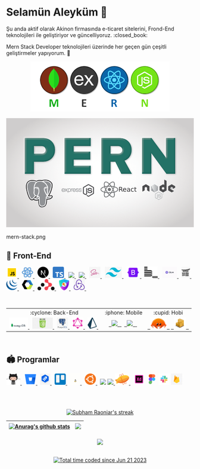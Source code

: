 <h1> Selamün Aleyküm 👋</h1>
<p>Şu anda aktif olarak Akinon firmasında e-ticaret sitelerini, Frond-End teknolojileri ile geliştiriyor ve güncelliyoruz. :closed_book:</p>
<p>Mern Stack Developer teknolojileri üzerinde her geçen gün çeşitli geliştirmeler yapıyorum. 🌱</p>

<p align="center"><a href="https://github.com/Argedik"><img src='https://github.com/Argedik/argedik/blob/main/images/mern-stack.png'/></a></p>
<p align="center"><a href="https://github.com/Argedik"><img src='https://github.com/Argedik/argedik/blob/main/images/PERN-Stack.png'/></a></p>

mern-stack.png
## 🚀 Front-End

<p align="left">
    <a href="https://developer.mozilla.org/"><img height="30" src="https://github.com/Argedik/argedik/blob/main/images/icons8-javascript.gif"/> </a>&nbsp;
    <a href="https://react.dev/"><img height="30" src="https://github.com/Argedik/argedik/blob/main/images/icons8-react.gif"/> </a>&nbsp;
    <a href="https://nextjs.org/"><img height="30" src="https://github.com/Argedik/argedik/blob/main/images/nextjs-icon.svg"/> </a>&nbsp;
    <a href="https://www.typescriptlang.org/"><img height="30" src="https://github.com/Argedik/argedik/blob/main/images/Typescript.png"/> </a> &nbsp;
    <a href="https://www.w3schools.com/html/"> <img height="30" src="https://img.icons8.com/color/48/000000/html-5--v1.png"/> </a> &nbsp;
    <a href="https://www.w3schools.com/css/"><img height="30" src="https://img.icons8.com/color/48/000000/css3.png"/> </a> &nbsp;
    <a href="https://sass-lang.com/"><img height="30" src="https://github.com/Argedik/argedik/blob/main/images/Sass.png"/> </a> &nbsp;
    <a href="https://tailwindcss.com/"><img height="30" src="https://github.com/Argedik/argedik/blob/main/images/Tailwind.png"/> </a> &nbsp;
    <a href="https://getbootstrap.com/"><img height="30" src="https://github.com/Argedik/argedik/blob/main/images/Bootstrap.png"/> </a> &nbsp;
    <a href="https://getbem.com/"><img height="30" src="https://github.com/Argedik/argedik/blob/main/images/Bem.png"/> </a> &nbsp;
    <a href="https://eslint.org/"><img height="30" src="https://github.com/Argedik/argedik/blob/main/images/eslint-logo-animation.gif"/> </a> &nbsp;
    <a href="https://jinja.palletsprojects.com/en/3.1.x/"><img height="30" src="https://github.com/Argedik/argedik/blob/main/images/Jinja2.jpg"/> </a> &nbsp;
    <a href="https://jquery.com/"><img height="30" src="https://github.com/Argedik/argedik/blob/main/images/Jquery.png"/> </a> &nbsp;
    <a href="https://www.webcomponents.org/introduction"><img height="30" src="https://github.com/Argedik/argedik/blob/main/images/Web%20Components.png"/> </a> &nbsp;
    <a href="https://reactrouter.com/en/main"><img height="30" src="https://github.com/Argedik/argedik/blob/main/images/react-router-mark-color.png"/> </a> &nbsp;
    <a href="https://next-auth.js.org/"><img height="30" src="https://github.com/Argedik/argedik/blob/main/images/NextAuth.png"/> </a> &nbsp;
    <a href="https://redux-toolkit.js.org/"><img height="30" src="https://github.com/Argedik/argedik/blob/main/images/Redux.png"/> </a> &nbsp;
</p>

<br>

<table align="center">
  <tr align="center">
    <td>:cyclone: Back-End</td>
    <td>:iphone: Mobile</td>
    <td>:cupid: Hobi</td>
  </tr>
  <tr>
    <td align="center">
	<a href="https://www.mongodb.com/"><img height="30" src="https://github.com/Argedik/argedik/blob/main/images/MongoDB.gif"/> </a> &nbsp;
	<a href="https://nodejs.org/en"><img height="30" src="https://github.com/Argedik/argedik/blob/main/images/nodejs.png"/> </a> &nbsp;
	<a href="https://www.postgresql.org/"><img height="30" src="https://github.com/Argedik/argedik/blob/main/images/PostgreSQL.png"/> </a> &nbsp;
	<a href="https://graphql.org/"><img height="30" src="https://github.com/Argedik/argedik/blob/main/images/GraphQL.png"/> </a> &nbsp;
	<a href="https://www.prisma.io/"><img height="30" src="https://github.com/Argedik/argedik/blob/main/images/prisma.png"/> </a> &nbsp;
    </td>
    <td align="center">
	<a href="https://flutter.dev/"> <code> <img height="30" src="https://img.icons8.com/fluency/48/000000/flutter.png"/> </code> </a>&nbsp;
	<a href="https://dart.dev/"> <code> <img height="30" src="https://img.icons8.com/color/48/000000/dart.png"/> </code> </a> &nbsp;
    </td>
    <td align="center">
        <a href="https://www.rust-lang.org/"> <code> <img height="30" src="https://github.com/Argedik/argedik/blob/main/images/rust.png"/> </code></a>
	<a href="https://doc.rust-lang.org/stable/cargo/"> <code> <img height="30" src="https://github.com/Argedik/argedik/blob/main/images/Cargo-Logo-Small.png"/> </code></a>
    </td>
  </tr>
</table>

<br>

## :stadium: Programlar
<p align="left">
    <a href="https://github.com/"><img height="30" src="https://github.com/Argedik/argedik/blob/main/images/github.gif"/> </a> &nbsp;
    <a href="https://bitbucket.org/product"><img height="30" src="https://github.com/Argedik/argedik/blob/main/images/Bitbucket.png"/> </a> &nbsp;
    <a href="https://www.atlassian.com/software/jira"><img height="30" src="https://github.com/Argedik/argedik/blob/main/images/jira.png"/> </a> &nbsp;
    <a href="https://trello.com/"><img height="30" src="https://github.com/Argedik/argedik/blob/main/images/trello.png"/> </a> &nbsp;
    <a href="https://www.linux.org/"><img height="30" src="https://github.com/Argedik/argedik/blob/main/images/linux.gif"/> </a> &nbsp;
    <a href="https://ubuntu.com/"><img height="30" src="https://github.com/Argedik/argedik/blob/main/images/ubuntu.gif"/> </a> &nbsp;
    <a href="https://developer.android.com/studio"><img height="30" src="https://img.icons8.com/fluency/48/000000/android-studio--v3.png"/></a> 
    <a href="https://code.visualstudio.com/"><img height="30" src="https://img.icons8.com/color/48/000000/visual-studio-code-2019.png"/> </a> 
    <a href="https://zeplin.io/"><img height="30" src="https://github.com/Argedik/argedik/blob/main/images/zeplin.svg"/> </a> &nbsp;
    <a href="https://helpx.adobe.com/support/xd.html"><img height="30" src="https://github.com/Argedik/argedik/blob/main/images/icons8-adobe-xd.gif"/></a> 
    <a href="https://www.figma.com/"><img height="30" src="https://github.com/Argedik/argedik/blob/main/images/icons8-figma.gif"/></a> 
    <a href="https://slack.com/"><img height="30" src="https://github.com/Argedik/argedik/blob/main/images/slack.png"/></a> 
    <a href="https://firebase.google.com/"><img height="30" src="https://github.com/Argedik/argedik/blob/main/images/Firebase.png"/></a> 
</p>

<br></br>

<p align="center">
    <a href="https://github.com/SubhamRaoniar28/github-readme-streak-stats">
        <img title="🔥 Get streak stats for your profile at git.io/streak-stats" hide_border=true alt="Subham Raoniar's streak" src="https://github-readme-streak-stats.herokuapp.com/?user=Argedik&theme=black-ice&hide_border=true&stroke=0000&background=060A0CD0"/>
    </a>
</p>

| <a href="https://github.com/anuraghazra/github-readme-stats"><img align="center" src="https://github-readme-stats.vercel.app/api?username=Argedik&show_icons=true&include_all_commits=true&theme=buefy&hide_border=true" alt="Anurag's github stats" /></a> | <a href="https://github.com/anuraghazra/github-readme-stats"><img align="center" src="https://github-readme-stats.vercel.app/api/top-langs/?username=Argedik&layout=compact&theme=buefy&hide_border=true" /></a> |
| ------------- | ------------- |

<h6 align="center">
    <a href="https://github.com/anuraghazra/github-readme-stats">
	  <img align="center" src="https://github-readme-stats.vercel.app/api/wakatime?username=@Argedik&v=2&layout=compact&langs_count=12&title_color=fb8c00&bg_color=151515&text_color=fefefe" />
    </a>
</h6>

<p align="center">
    <a href="https://wakatime.com/@4a519368-7452-49c9-84f4-a5bc225bf328"><img src="https://wakatime.com/badge/user/4a519368-7452-49c9-84f4-a5bc225bf328.svg" alt="Total time coded since Jun 21 2023" />
</a>
